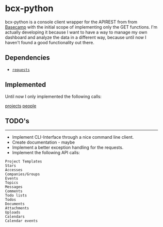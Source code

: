 # bcx-python

bcx-python is a console client wrapper for the APIREST from from [Basecamp](https://basecamp.com/) with the initial scope of implementing only the GET functions. I'm actually developing it because I want to have a way to manage my own dashboard and analyze the data in a different way, because until now I haven't found a good functionality out there.

## Dependencies

*  [``requests``](http://python-requests.org)

## Implemented

Until now I only implemented the following calls:

[projects](https://github.com/basecamp/bcx-api/blob/master/sections/projects.md)
[people](https://github.com/basecamp/bcx-api/blob/master/sections/people.md)

## TODO's
-----

* Implement CLI-Interface through a nice command line client.
* Create documentation - maybe
* Implement a better exception handling for the requests.
* Implement the following API calls:
```
Project Templates
Stars
Accesses
Companies/Groups
Events
Topics
Messages
Comments
Todo lists
Todos
Documents
Attachments
Uploads
Calendars
Calendar events
```
